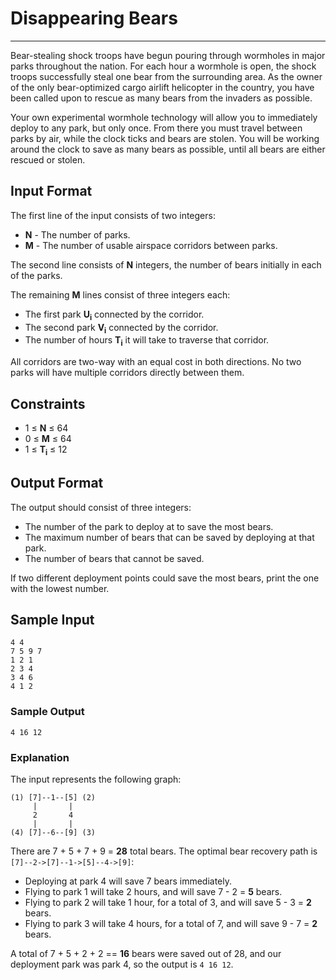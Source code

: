 # Disappearing Bears

---

Bear-stealing shock troops have begun pouring through wormholes in major parks throughout the nation. For each hour a wormhole is open, the shock troops successfully steal one bear from the surrounding area. As the owner of the only bear-optimized cargo airlift helicopter in the country, you have been called upon to rescue as many bears from the invaders as possible.

Your own experimental wormhole technology will allow you to immediately deploy to any park, but only once. From there you must travel between parks by air, while the clock ticks and bears are stolen. You will be working around the clock to save as many bears as possible, until all bears are either rescued or stolen.

## Input Format

The first line of the input consists of two integers:

* **N** - The number of parks.
* **M** - The number of usable airspace corridors between parks.

The second line consists of **N** integers, the number of bears initially in each of the parks.

The remaining **M** lines consist of three integers each:

* The first park **U<sub>i</sub>** connected by the corridor.
* The second park **V<sub>i</sub>** connected by the corridor.
* The number of hours **T<sub>i</sub>** it will take to traverse that corridor.

All corridors are two-way with an equal cost in both directions. No two parks will have multiple corridors directly between them.

## Constraints

* 1 ≤ **N** ≤ 64
* 0 ≤ **M** ≤ 64
* 1 ≤ **T<sub>i</sub>** ≤ 12

## Output Format

The output should consist of three integers:

* The number of the park to deploy at to save the most bears.
* The maximum number of bears that can be saved by deploying at that park.
* The number of bears that cannot be saved.

If two different deployment points could save the most bears, print the one with the lowest number.

## Sample Input

```
4 4
7 5 9 7
1 2 1
2 3 4
3 4 6
4 1 2
```

### Sample Output

```
4 16 12
```

### Explanation

The input represents the following graph:

```
(1) [7]--1--[5] (2)
     |       |
     2       4
     |       |
(4) [7]--6--[9] (3)
```

There are 7 + 5 + 7 + 9 = **28** total bears. The optimal bear recovery path is `[7]--2->[7]--1->[5]--4->[9]`:

* Deploying at park 4 will save 7 bears immediately.
* Flying to park 1 will take 2 hours, and will save 7 - 2 = **5** bears.
* Flying to park 2 will take 1 hour, for a total of 3, and will save 5 - 3 = **2** bears.
* Flying to park 3 will take 4 hours, for a total of 7, and will save 9 - 7 = **2** bears.

A total of 7 + 5 + 2 + 2 == **16** bears were saved out of 28, and our deployment park was park 4, so the output is `4 16 12`.

